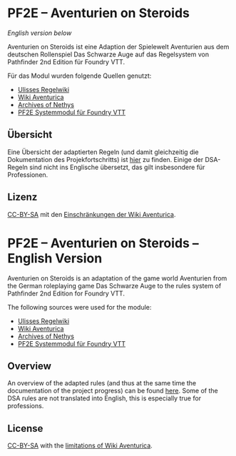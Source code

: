 # PF2E – Aventurien on Steroids

*English version below*

Aventurien on Steroids ist eine Adaption der Spielewelt Aventurien aus dem deutschen Rollenspiel Das Schwarze Auge auf das Regelsystem von Pathfinder 2nd Edition für Foundry VTT.

Für das Modul wurden folgende Quellen genutzt:
* [Ulisses Regelwiki](https://ulisses-regelwiki.de/)
* [Wiki Aventurica](https://de.wiki-aventurica.de/)
* [Archives of Nethys](https://2e.aonprd.com/)
* [PF2E Systemmodul für Foundry VTT](https://github.com/foundryvtt/pf2e)

## Übersicht

Eine Übersicht der adaptierten Regeln (und damit gleichzeitig die Dokumentation des Projekfortschritts) ist [hier](MAPPINGS.md) zu finden. 
Einige der DSA-Regeln sind nicht ins Englische übersetzt, das gilt insbesondere für Professionen.

## Lizenz

[CC-BY-SA](https://creativecommons.org/licenses/by-sa/3.0/deed.de) mit den [Einschränkungen der Wiki Aventurica](https://de.wiki-aventurica.de/wiki/Wiki_Aventurica:Lizenzbestimmungen).  

# PF2E – Aventurien on Steroids – English Version

Aventurien on Steroids is an adaptation of the game world Aventurien from the German roleplaying game Das Schwarze Auge to the rules system of Pathfinder 2nd Edition for Foundry VTT.

The following sources were used for the module:
* [Ulisses Regelwiki](https://ulisses-regelwiki.de/)
* [Wiki Aventurica](https://de.wiki-aventurica.de/)
* [Archives of Nethys](https://2e.aonprd.com/)
* [PF2E Systemmodul für Foundry VTT](https://github.com/foundryvtt/pf2e)

## Overview

An overview of the adapted rules (and thus at the same time the documentation of the project progress) can be found [here](MAPPINGS.md).
Some of the DSA rules are not translated into English, this is especially true for professions.

## License

[CC-BY-SA](https://creativecommons.org/licenses/by-sa/3.0/deed.de) with the [limitations of Wiki Aventurica](https://de.wiki-aventurica.de/wiki/Wiki_Aventurica:Lizenzbestimmungen).  

